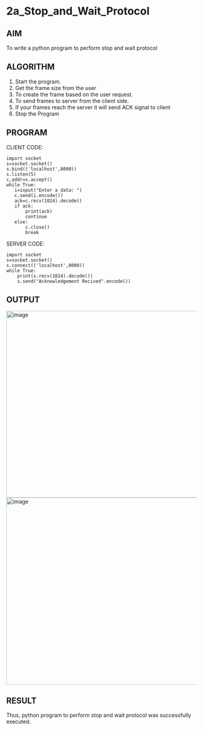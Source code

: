 # 2a_Stop_and_Wait_Protocol
## AIM 
To write a python program to perform stop and wait protocol
## ALGORITHM
1. Start the program.
2. Get the frame size from the user
3. To create the frame based on the user request.
4. To send frames to server from the client side.
5. If your frames reach the server it will send ACK signal to client
6. Stop the Program
## PROGRAM
CLIENT CODE:
```
import socket
s=socket.socket()
s.bind(('localhost',8000))
s.listen(5)
c,addr=s.accept()
while True:
   i=input("Enter a data: ")
   c.send(i.encode())
   ack=c.recv(1024).decode()
   if ack:
       print(ack)
       continue
   else:
       c.close()
       break
```
SERVER CODE:
```
import socket
s=socket.socket()
s.connect(('localhost',8000))
while True:
    print(s.recv(1024).decode())
    s.send("Acknowledgement Recived".encode())
```
## OUTPUT

<img width="1064" height="494" alt="image" src="https://github.com/user-attachments/assets/f7335183-e1af-4b92-98ee-0e71a684b467" />
<img width="1044" height="495" alt="image" src="https://github.com/user-attachments/assets/705d4aa2-16cf-48b1-bd69-3360b33a115f" />

## RESULT
Thus, python program to perform stop and wait protocol was successfully executed.
